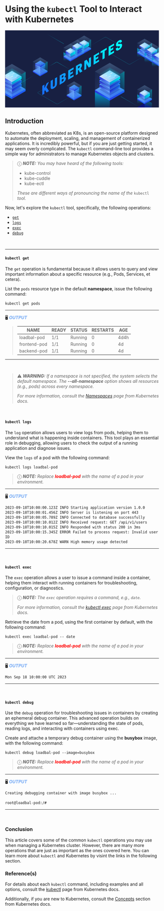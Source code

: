 # Using the `kubectl` Tool to Interact with Kubernetes

![Kubernetes](https://raw.githubusercontent.com/xonixeus/spectrocloud-clone/lenardson-branch/static/kubernetes.png)

## Introduction
Kubernetes, often abbreviated as K8s, is an open-source platform designed to automate the deployment, scaling, and management of containerized applications. It is incredibly powerful, but if you are just getting started, it may seem overly complicated. The `kubectl` command-line tool provides a simple way for administrators to manage Kubernetes objects and clusters.

> &#9432; **_NOTE:_** _You may have heard of the following tools:_
> - kube-control
> - kube-cuddle
> - kube-ectl
>
>_These are different ways of pronouncing the name of the_ `kubectl` _tool._

Now, let's explore the `kubectl` tool, specifically, the following operations:

* [`get`](#kubectl-get)
* [`logs`](#kubectl-logs)
* [`exec`](#kubectl-exec)
* [`debug`](#kubectl-debug)

<br>

---

#### `kubectl get`
The `get` operation is fundamental because it allows users to query and view important information about a specific resource (e.g., Pods, Services, et cetera).

List the `pods` resource type in the default **namespace**, issue the following command:
```shell
kubectl get pods
```
---
&#128421; <span style="color:#72A8F5">***OUTPUT***</span>

>| NAME         | READY | STATUS  | RESTARTS | AGE  |
>|--------------|-------|---------|----------|------|
>| loadbal-pod  | 1/1   | Running | 0        | 4d4h |
>| frontend-pod | 1/1   | Running | 0        | 4d   |
>| backend-pod  | 1/1   | Running | 0        | 4d   |
---
<br>

>&#9888; **_WARNING:_** _If a namespace is not specified, the system selects the default namespace. The **--all-namespace** option shows all resources (e.g., pods) across every namespace._
> 
> _For more information, consult the [Namespaces](https://kubernetes.io/docs/concepts/overview/working-with-objects/namespaces/) page from Kubernetes docs._

<br>

#### `kubectl logs`
The `log` operation allows users to view logs from pods, helping them to understand what is happening inside containers. This tool plays an essential role in debugging, allowing users to check the output of a running application and diagnose issues.

View the `logs` of a pod with the following command:
```shell
kubectl logs loadbal-pod
```
> &#9432; **_NOTE:_** _Replace <span style="color:red">**loadbal-pod**</span> with the name of a pod in your environment._
---
&#128421; <span style="color:#72A8F5">***OUTPUT***</span>
```text
2023-09-18T10:00:00.123Z INFO Starting application version 1.0.0
2023-09-18T10:00:01.456Z INFO Server is listening on port 443
2023-09-18T10:00:05.789Z INFO Connected to database successfully
2023-09-18T10:00:10.012Z INFO Received request: GET /api/v1/users
2023-09-18T10:00:10.015Z INFO Responded with status 200 in 3ms
2023-09-18T10:00:15.345Z ERROR Failed to process request: Invalid user ID
2023-09-18T10:00:20.678Z WARN High memory usage detected
```
---

<br>

#### `kubectl exec`
The `exec` operation allows a user to issue a command inside a container, helping them interact with running containers for troubleshooting, configuration, or diagnostics.

> &#9432; **_NOTE:_** _The `exec` operation requires a command, e.g., `date`._
> 
> _For more information, consult the [kubectl exec](https://kubernetes.io/docs/reference/kubectl/generated/kubectl_exec/) page from Kubernetes docs._

Retrieve the date from a pod, using the first container by default, with the following command:
```shell
kubectl exec loadbal-pod -- date
```
> &#9432; **_NOTE:_** _Replace <span style="color:red">**loadbal-pod**</span> with the name of a pod in your environment._
---
&#128421; <span style="color:#72A8F5">***OUTPUT***</span>
```text
Mon Sep 18 10:00:00 UTC 2023
```
---

<br>

#### `kubectl debug`
Use the `debug` operation for troubleshooting issues in containers by creating an ephemeral debug container. This advanced operation builds on everything we have learned so far—understanding the state of pods, reading logs, and interacting with containers using exec.

Create and attache a temporary debug container using the **busybox** image, with the following command:
```shell
kubectl debug loadbal-pod --image=busybox
```
> &#9432; **_NOTE:_** _Replace <span style="color:red">**loadbal-pod**</span> with the name of a pod in your environment._
> 
---
&#128421; <span style="color:#72A8F5">***OUTPUT***</span>
```text
Creating debugging container with image busybox ...

root@loadbal-pod:/#
```
---

<br>

### Conclusion
This article covers some of the common `kubectl` operations you may use when managing a Kubernetes cluster. However, there are many more operations that are just as important as the ones covered here. You can learn more about `kubectl` and Kubernetes by visint the links in the following section.<br />

### Reference(s)
For details about each `kubectl` command, including examples and all options, consult the [kubectl](https://kubernetes.io/docs/reference/kubectl/generated/) page from Kubernetes docs.

Additionally, if you are new to Kubernetes, consult the [Concepts](https://kubernetes.io/docs/concepts/) section from Kubernetes docs.